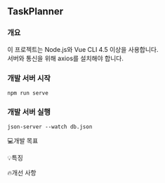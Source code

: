 ## TaskPlanner
### 개요
이 프로젝트는 Node.js와 Vue CLI 4.5 이상을 사용합니다.  
서버와 통신을 위해 axios를 설치해야 합니다.
### 개발 서버 시작
```shell
npm run serve
```
### 개발 서버 실행
```shell
json-server --watch db.json
```
💻개발 목표

💡특징

🔥개선 사항
